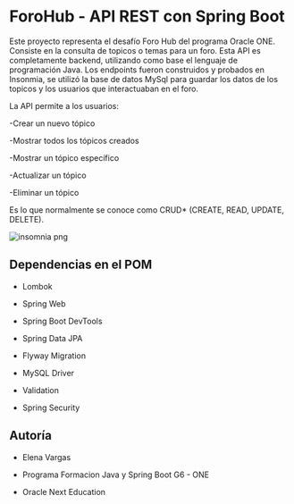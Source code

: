 <h1>ForoHub - API REST con Spring Boot</h1>
Este proyecto representa el desafío Foro Hub del programa Oracle ONE. Consiste en la consulta de topicos o temas para un foro. 
Esta API es completamente backend, utilizando como base el lenguaje de programación Java.
Los endpoints fueron construidos y probados en Insonmia, se utilizó la base de datos MySql para guardar los datos de los topicos y los usuarios que interactuaban en el foro.

La API permite a los usuarios:

-Crear un nuevo tópico

-Mostrar todos los tópicos creados

-Mostrar un tópico específico

-Actualizar un tópico

-Eliminar un tópico

Es lo que normalmente se conoce como CRUD* (CREATE, READ, UPDATE, DELETE).

![insomnia png](https://github.com/user-attachments/assets/51d808fb-2787-4942-bdbc-198bca31749b)


## Dependencias en el POM ##

* Lombok

* Spring Web
  
* Spring Boot DevTools
  
* Spring Data JPA
  
* Flyway Migration
  
* MySQL Driver
  
* Validation
  
* Spring Security
          
## Autoría ##

* Elena Vargas
  
* Programa Formacion Java y Spring Boot G6 - ONE
  
* Oracle Next Education
